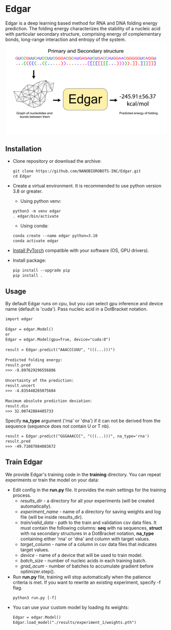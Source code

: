 <h1>Edgar</h1>


Edgar is a deep learning based method for RNA and DNA folding energy prediction. The folding energy characterizes the stability of a nucleic acid with particular secondary structure, comprising energy of complementary bonds, long-range interaction and entropy of the system.
</br>
<img src="img/Edgar_Graphical_abstract.png"/>

<h2>Installation</h2>

- Clone repository or download the archive:
	```
	git clone https://github.com/NANOBIOROBOTS-INC/Edgar.git
	cd Edgar
	```
    
- Create a virtual environment. It is recommended to use python version 3.8 or greater.

	- Using python venv:
	```
	python3 -m venv edgar
	. edgar/bin/activate
	```
	- Using conda:
	```
	conda create --name edgar python=3.10
	conda activate edgar
	```
- <a href="https://pytorch.org/get-started/locally/" target="_blank">Install PyTorch</a> compatible with your software (OS, GPU drivers).
- Install package:
	```
	pip install --upgrade pip
	pip install .
	```

<h2>Usage</h2>

By default Edgar runs on cpu, but you can select gpu inference and device name (default is 'cuda'). Pass nucleic acid in a DotBracket notation.
```
import edgar

Edgar = edgar.Model()
or
Edgar = edgar.Model(gpu=True, device="cuda:0")

result = Edgar.predict("AAACCCUUU", "(((...)))")

Predicted folding energy:
result.pred
>>> -9.897629296556886

Uncertainty of the prediction:
result.uncert
>>> -4.835448265075684

Maximum absolute prediction deviation:
result.div
>>> 32.00742884405733
```
Specify <b>na_type</b> argument ('rna' or 'dna') if it can not be derived from the sequence (sequence does not contain U or T nb).
```
result = Edgar.predict("GGGAAACCC", "(((...)))", na_type='rna')
result.pred
>>> -49.71087084083672
```
    
<h2>Train Edgar</h2>

We provide Edgar's training code in the <b>training</b> directory. You can repeat experiments or train the model on your data:
- Edit config in the <b>run.py</b> file. It provides the main settings for the training process.
    - <em>results_dir</em> - a directory for all your experiments (will be created automatically).
    - <em>experiment_name</em> - name of a directory for saving weights and log file (will be inside results_dir).
    - <em>train/valid_data</em> - path to the train and validation csv data files. It must contain the following columns: <b>seq</b> with na sequences, <b>struct</b> with na secondary structures in a DotBracket notation, <b>na_type</b> containing either 'rna' or 'dna' and column with target values.
    - <em>target_column</em> - name of a column in csv data files that indicates target values.
    - <em>device</em> - name of a device that will be used to train model.
    - <em>batch_size</em> - number of nucleic acids in each training batch.
    - <em>grad_acum</em> - number of batches to accumulate gradient before optimizer.step().
- Run <b>run.py</b> file, training will stop automatically when the patience criteria is met. If you want to rewrite an existing experiment, specify -f flag.
    ```
	python3 run.py [-f]
	```
- You can use your custom model by loading its weights:
	```
	Edgar = edgar.Model()
	Edgar.load_model("./results/experiment_1/weights.pth")
	```
